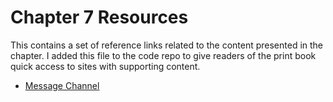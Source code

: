 # Chapter 7 Resources

This contains a set of reference links related to the content presented in the chapter. I added this file to the code repo to give readers of the print book quick access to sites with supporting content.

+ [Message Channel](https://developer.mozilla.org/en-US/docs/Web/API/MessageChannel)
